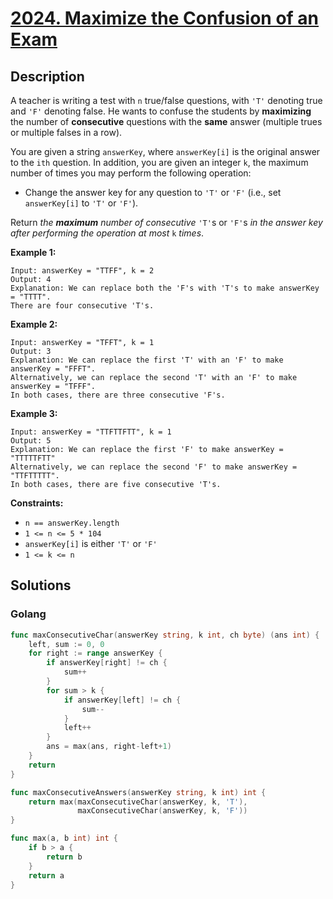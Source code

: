 # [2024. Maximize the Confusion of an Exam](https://leetcode-cn.com/problems/maximize-the-confusion-of-an-exam/)



## Description


A teacher is writing a test with `n` true/false questions, with `'T'` denoting true and `'F'` denoting false. He wants to confuse the students by **maximizing** the number of **consecutive** questions with the **same** answer (multiple trues or multiple falses in a row).

You are given a string `answerKey`, where `answerKey[i]` is the original answer to the `ith` question. In addition, you are given an integer `k`, the maximum number of times you may perform the following operation:

- Change the answer key for any question to `'T'` or `'F'` (i.e., set `answerKey[i]` to `'T'` or `'F'`).

Return *the **maximum** number of consecutive* `'T'`s or `'F'`s *in the answer key after performing the operation at most* `k` *times*.

 

**Example 1:**

```
Input: answerKey = "TTFF", k = 2
Output: 4
Explanation: We can replace both the 'F's with 'T's to make answerKey = "TTTT".
There are four consecutive 'T's.
```

**Example 2:**

```
Input: answerKey = "TFFT", k = 1
Output: 3
Explanation: We can replace the first 'T' with an 'F' to make answerKey = "FFFT".
Alternatively, we can replace the second 'T' with an 'F' to make answerKey = "TFFF".
In both cases, there are three consecutive 'F's.
```

**Example 3:**

```
Input: answerKey = "TTFTTFTT", k = 1
Output: 5
Explanation: We can replace the first 'F' to make answerKey = "TTTTTFTT"
Alternatively, we can replace the second 'F' to make answerKey = "TTFTTTTT". 
In both cases, there are five consecutive 'T's.
```

 

**Constraints:**

- `n == answerKey.length`
- `1 <= n <= 5 * 104`
- `answerKey[i]` is either `'T'` or `'F'`
- `1 <= k <= n`







## Solutions

<!-- tabs:start -->

### **Golang**

```go
func maxConsecutiveChar(answerKey string, k int, ch byte) (ans int) {
    left, sum := 0, 0
    for right := range answerKey {
        if answerKey[right] != ch {
            sum++
        }
        for sum > k {
            if answerKey[left] != ch {
                sum--
            }
            left++
        }
        ans = max(ans, right-left+1)
    }
    return
}

func maxConsecutiveAnswers(answerKey string, k int) int {
    return max(maxConsecutiveChar(answerKey, k, 'T'),
               maxConsecutiveChar(answerKey, k, 'F'))
}

func max(a, b int) int {
    if b > a {
        return b
    }
    return a
}
```

<!-- tabs:end -->